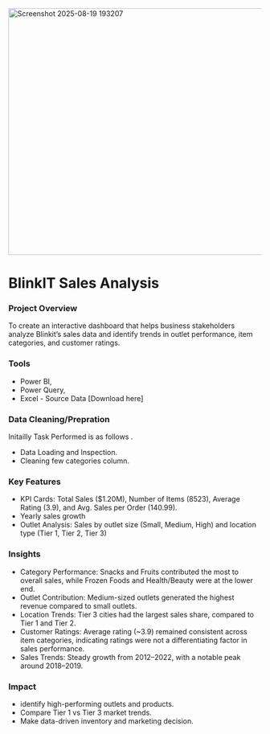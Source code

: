<img width="876" height="491" alt="Screenshot 2025-08-19 193207" src="https://github.com/user-attachments/assets/f02d29a9-c280-4062-8093-10aefe32755a" />


# BlinkIT Sales Analysis

### Project Overview
To create an interactive dashboard that helps business stakeholders analyze Blinkit’s sales data and identify trends in outlet performance, item categories, and customer ratings.

### Tools
- Power BI,
- Power Query,
- Excel - Source Data [Download here]

### Data Cleaning/Prepration
Initailly Task Performed is as follows .
- Data Loading and Inspection.
- Cleaning few categories column.

### Key Features
- KPI Cards: Total Sales ($1.20M), Number of Items (8523), Average Rating (3.9), and Avg. Sales per Order (140.99).
- Yearly sales growth
- Outlet Analysis: Sales by outlet size (Small, Medium, High) and location type (Tier 1, Tier 2, Tier 3)

### Insights
- Category Performance: Snacks and Fruits contributed the most to overall sales, while Frozen Foods and Health/Beauty were at the lower end.
- Outlet Contribution: Medium-sized outlets generated the highest revenue compared to small outlets.
- Location Trends: Tier 3 cities had the largest sales share, compared to Tier 1 and Tier 2.
- Customer Ratings: Average rating (~3.9) remained consistent across item categories, indicating ratings were not a differentiating factor in sales performance.
- Sales Trends: Steady growth from 2012–2022, with a notable peak around 2018–2019.

### Impact 

- identify high-performing outlets and products. 
- Compare Tier 1 vs Tier 3 market trends. 
- Make data-driven inventory and marketing decision.


